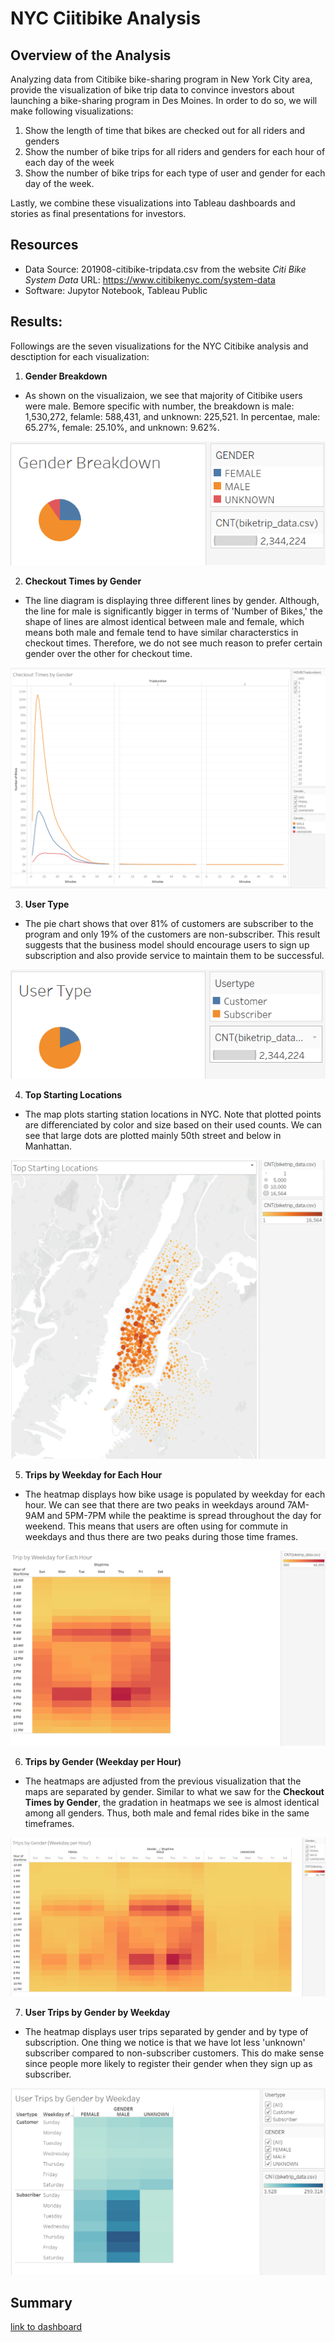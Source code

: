 # NYC Ciitibike Analysis

## Overview of the Analysis
Analyzing data from Citibike bike-sharing program in New York City area, provide the visualization of bike trip data to convince investors about launching a bike-sharing program in Des Moines. In order to do so, we will make following visualizations:  

1. Show the length of time that bikes are checked out for all riders and genders
2. Show the number of bike trips for all riders and genders for each hour of each day of the week
3. Show the number of bike trips for each type of user and gender for each day of the week.

Lastly, we combine these visualizations into Tableau dashboards and stories as final presentations for investors.
## Resources
- Data Source: 201908-citibike-tripdata.csv from the website *Citi Bike System Data* URL: <https://www.citibikenyc.com/system-data>
- Software: Jupytor Notebook, Tableau Public

## Results:
Followings are the seven visualizations for the NYC Citibike analysis and desctiption for each visualization:

1. **Gender Breakdown**
- As shown on the visualizaion, we see that majority of Citibike users were male. Bemore specific with number, the breakdown is male: 1,530,272, felamle: 588,431, and unknown: 225,521. In percentae, male: 65.27%, female: 25.10%, and unknown: 9.62%.

![](images/gender_breakdown.png)

2. **Checkout Times by Gender**
- The line diagram is displaying three different lines by gender. Although, the line for male is significantly bigger in terms of 'Number of Bikes,' the shape of lines are almost identical between male and female, which means both male and female tend to have similar characterstics in checkout times. Therefore, we do not see much reason to prefer certain gender over the other for checkout time.

![](images/checkout_by_gender.png)

3. **User Type**
- The pie chart shows that over 81% of customers are subscriber to the program and only 19% of the customers are non-subscriber. This result suggests that the business model should encourage users to sign up subscription and also provide service to maintain them to be successful.

![](images/customer_breakdown.png)

4. **Top Starting Locations**
- The map plots starting station locations in NYC. Note that plotted points are differenciated by color and size based on their used counts. We can see that large dots are plotted mainly 50th street and below in Manhattan.

![](images/top_starting_locations.png)

5. **Trips by Weekday for Each Hour**
- The heatmap displays how bike usage is populated by weekday for each hour. We can see that there are two peaks in weekdays around 7AM-9AM and 5PM-7PM while the peaktime is spread throughout the day for weekend. This means that users are often using for commute in weekdays and thus there are two peaks during those time frames.

![](images/trips_by_weekday.png)

6. **Trips by Gender (Weekday per Hour)**
- The heatmaps are adjusted from the previous visualization that the maps are separated by gender. Similar to what we saw for the **Checkout Times by Gender**, the gradation in heatmaps we see is almost identical among all genders. Thus, both male and femal rides bike in the same timeframes.

![](images/trips_by_weekday_gender.png)

7. **User Trips by Gender by Weekday**
- The heatmap displays user trips separated by gender and by type of subscription. One thing we notice is that we have lot less 'unknown' subscriber compared to non-subscriber customers. This do make sense since people more likely to register their gender when they sign up as subscriber.

![](images/user_trips_gender.png)



## Summary

[link to dashboard](https://public.tableau.com/app/profile/takuma.koide/viz/bikesharing_challenge_16225734714640/GenderAnalysis)

